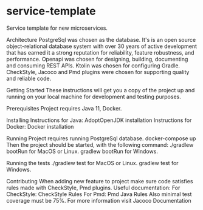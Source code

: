# service-template
Service template for new microservices.

Architecture
PostgreSql was chosen as the database. It's is an open source object-relational database system with over 30 years of
active development that has earned it a strong reputation for reliability, feature robustness, and performance.
Openapi was chosen for designing, building, documenting and consuming REST APIs.
Ktolin was chosen for configuring Gradle.
CheckStyle, Jacoco and Pmd plugins were chosen for supporting quality and reliable code.

Getting Started
These instructions will get you a copy of the project up and running on your local machine for development and testing purposes.

Prerequisites
Project requires Java 11, Docker.

Installing
Instructions for Java: AdoptOpenJDK installation
Instructions for Docker: Docker installation

Running
Project requires running PostgreSql database.
docker-compose up
Then the project should be started, with the following command:
./gradlew bootRun for MacOS or Linux. gradlew bootRun for Windows.

Running the tests
./gradlew test for MacOS or Linux. gradlew test for Windows.

Contributing
When adding new feature to project make sure code satisfies rules made with CheckStyle, Pmd plugins.
Useful documentation:
For CheckStyle: CheckStyle Rules
For Pmd: Pmd Java Rules
Also minimal test coverage must be 75%. For more information visit
Jacoco Documentation
